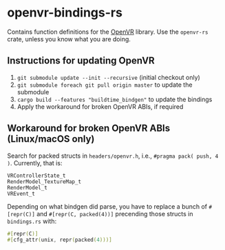 # openvr-bindings-rs

Contains function definitions for the [OpenVR](https://github.com/ValveSoftware/openvr) library. Use the `openvr-rs` crate, unless you know what you are doing.

## Instructions for updating OpenVR

1. `git submodule update --init --recursive` (initial checkout only)
1. `git submodule foreach git pull origin master` to update the submodule 
1. `cargo build --features "buildtime_bindgen"` to update the bindings
1. Apply the workaround for broken OpenVR ABIs, if required

## Workaround for broken OpenVR ABIs (Linux/macOS only)

Search for packed structs in `headers/openvr.h`, i.e., `#pragma pack( push, 4 )`. Currently, that is:

```
VRControllerState_t
RenderModel_TextureMap_t
RenderModel_t
VREvent_t
```

Depending on what bindgen did parse, you have to replace a bunch of `#[repr(C)]` and `#[repr(C, packed(4))]` precending those structs in `bindings.rs` with:

```rust
#[repr(C)]
#[cfg_attr(unix, repr(packed(4)))]
```
